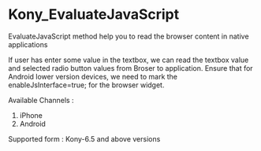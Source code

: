 # Kony_EvaluateJavaScript
EvaluateJavaScript method help you to read the browser content in native applications

If user has enter some value in the textbox, we can read the textbox value and selected radio button values from Broser to application.
Ensure that for Android lower version devices, we need to mark the enableJsInterface=true; for the browser widget.

Available Channels :
1) iPhone
2) Android

Supported form : Kony-6.5 and above versions

